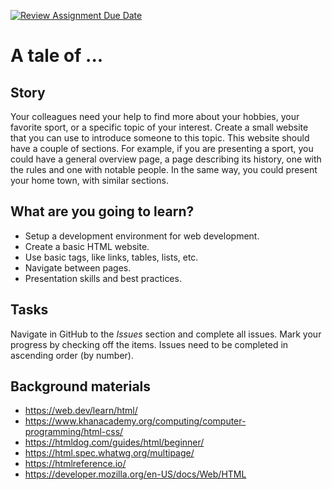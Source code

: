 [![Review Assignment Due Date](https://classroom.github.com/assets/deadline-readme-button-24ddc0f5d75046c5622901739e7c5dd533143b0c8e959d652212380cedb1ea36.svg)](https://classroom.github.com/a/zmxTigbR)
# A tale of ...

## Story

Your colleagues need your help to find more about your hobbies, your favorite sport, or a specific topic of your interest. Create a small website that you can use to introduce someone to this topic. This website should have a couple of sections. For example, if you are presenting a sport, you could have a general overview page, a page describing its history, one with the rules and one with notable people. In the same way, you could present your home town, with similar sections.

## What are you going to learn?

- Setup a development environment for web development.
- Create a basic HTML website.
- Use basic tags, like links, tables, lists, etc.
- Navigate between pages.
- Presentation skills and best practices.

## Tasks

Navigate in GitHub to the _Issues_ section and complete all issues. Mark your progress by checking off the items. Issues need to be completed in ascending order (by number).

## Background materials

- https://web.dev/learn/html/
- https://www.khanacademy.org/computing/computer-programming/html-css/
- https://htmldog.com/guides/html/beginner/
- https://html.spec.whatwg.org/multipage/
- https://htmlreference.io/
- https://developer.mozilla.org/en-US/docs/Web/HTML
